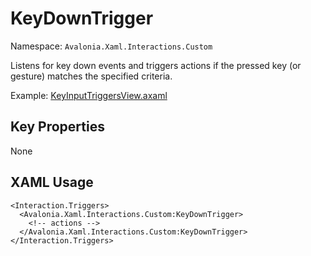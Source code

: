 # KeyDownTrigger

Namespace: `Avalonia.Xaml.Interactions.Custom`

Listens for key down events and triggers actions if the pressed key (or gesture) matches the specified criteria.

Example: [KeyInputTriggersView.axaml](samples/BehaviorsTestApplication/Views/Pages/KeyInputTriggersView.axaml)

## Key Properties
None

## XAML Usage
```xaml
<Interaction.Triggers>
  <Avalonia.Xaml.Interactions.Custom:KeyDownTrigger>
    <!-- actions -->
  </Avalonia.Xaml.Interactions.Custom:KeyDownTrigger>
</Interaction.Triggers>
```
